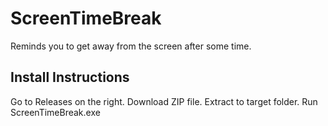 # ScreenTimeBreak
Reminds you to get away from the screen after some time.

## Install Instructions ##

Go to Releases on the right. Download ZIP file. Extract to target folder. Run ScreenTimeBreak.exe

